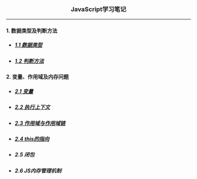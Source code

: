 <html>
<h3 style="text-align: center;">JavaScript学习笔记</h3>
</html>

---
#### 1. 数据类型及判断方法<br/>
- ##### [1.1 数据类型](https://github.com/Alice-daily/JavaScript/tree/master/1.%20%E6%95%B0%E6%8D%AE%E7%B1%BB%E5%9E%8B%E5%8F%8A%E5%88%A4%E6%96%AD%E6%96%B9%E6%B3%95/1.1%20%E6%95%B0%E6%8D%AE%E7%B1%BB%E5%9E%8B)
- ##### [1.2 判断方法](https://github.com/Alice-daily/JavaScript/tree/master/1.%20%E6%95%B0%E6%8D%AE%E7%B1%BB%E5%9E%8B%E5%8F%8A%E5%88%A4%E6%96%AD%E6%96%B9%E6%B3%95/1.2%20%E5%88%A4%E6%96%AD%E6%96%B9%E6%B3%95)

#### 2. 变量、作用域及内存问题<br/>
- ##### [2.1 变量](https://github.com/Alice-daily/JavaScript/tree/master/2.%20%E5%8F%98%E9%87%8F%E3%80%81%E4%BD%9C%E7%94%A8%E5%9F%9F%E5%8F%8A%E5%86%85%E5%AD%98%E9%97%AE%E9%A2%98/2.1%20%E5%8F%98%E9%87%8F)
- ##### [2.2 执行上下文](https://github.com/Alice-daily/JavaScript/tree/master/2.%20%E5%8F%98%E9%87%8F%E3%80%81%E4%BD%9C%E7%94%A8%E5%9F%9F%E5%8F%8A%E5%86%85%E5%AD%98%E9%97%AE%E9%A2%98/2.2%20%E6%89%A7%E8%A1%8C%E4%B8%8A%E4%B8%8B%E6%96%87)
- ##### [2.3 作用域与作用域链](https://github.com/Alice-daily/JavaScript/tree/master/2.%20%E5%8F%98%E9%87%8F%E3%80%81%E4%BD%9C%E7%94%A8%E5%9F%9F%E5%8F%8A%E5%86%85%E5%AD%98%E9%97%AE%E9%A2%98/2.3%20%E4%BD%9C%E7%94%A8%E5%9F%9F%E4%B8%8E%E4%BD%9C%E7%94%A8%E5%9F%9F%E9%93%BE)
- ##### [2.4 this的指向](https://github.com/Alice-daily/JavaScript/tree/master/2.%20%E5%8F%98%E9%87%8F%E3%80%81%E4%BD%9C%E7%94%A8%E5%9F%9F%E5%8F%8A%E5%86%85%E5%AD%98%E9%97%AE%E9%A2%98/2.4%20this%E7%9A%84%E6%8C%87%E5%90%91)
- ##### 2.5 闭包
- ##### 2.6 JS内存管理机制
